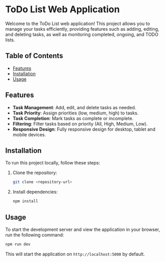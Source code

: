 # ToDo List Web Application

Welcome to the ToDo List web application! This project allows you to manage your tasks efficiently, providing features such as adding, editing, and deleting tasks, as well as monitoring completed, ongoing, and TODO lists.

## Table of Contents

- [Features](#features)
- [Installation](#installation)
- [Usage](#usage)

## Features

- **Task Management**: Add, edit, and delete tasks as needed.
- **Task Priority**: Assign priorities (low, medium, high) to tasks.
- **Task Completion**: Mark tasks as complete or incomplete.
- **Filtering**: Filter tasks based on priority (All, High, Medium, Low).
- **Responsive Design**: Fully responsive design for desktop, tablet and mobile devices.

## Installation

To run this project locally, follow these steps:

1. Clone the repository:

   ```bash
   git clone <repository-url>
   ```

2. Install dependencies:

   ```bash
   npm install
   ```

## Usage

To start the development server and view the application in your browser, run the following command:

```bash
npm run dev
```

This will start the application on `http://localhost:5000` by default.

